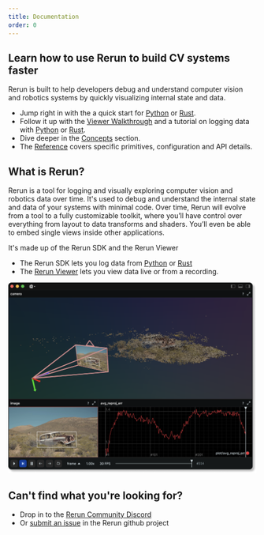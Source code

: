 ```yaml
---
title: Documentation
order: 0
---
```


## Learn how to use Rerun to build CV systems faster

Rerun is built to help developers debug and understand computer vision and robotics systems
by quickly visualizing internal state and data.

- Jump right in with the a quick start for [Python](getting-started/python.md) or [Rust](getting-started/rust.md).
- Follow it up with the [Viewer Walkthrough](getting-started/viewer-walkthrough.md) and a tutorial on logging data with [Python](getting-started/logging-python) or [Rust](getting-started/logging-rust).
- Dive deeper in the [Concepts](concepts) section.
- The [Reference](reference) covers specific primitives, configuration and API details.

## What is Rerun?

Rerun is a tool for logging and visually exploring computer vision and robotics data over time. It's used to debug and understand the internal state and data of your systems with minimal code.
Over time, Rerun will evolve from a tool to a fully customizable toolkit,
where you’ll have control over everything from layout to data transforms and shaders.
You’ll even be able to embed single views inside other applications.

It's made up of the Rerun SDK and the Rerun Viewer

- The Rerun SDK lets you log data from [Python](getting-started/python) or [Rust](getting-started/rust)
- The [Rerun Viewer](reference/viewer/overview) lets you view data live or from a recording.

![overview](/docs-media/docs_overview.png)

## Can't find what you're looking for?

- Drop in to the [Rerun Community Discord](https://discord.gg/xwcxHUjD35)
- Or [submit an issue](https://github.com/rerun-io/rerun/issues) in the Rerun github project
